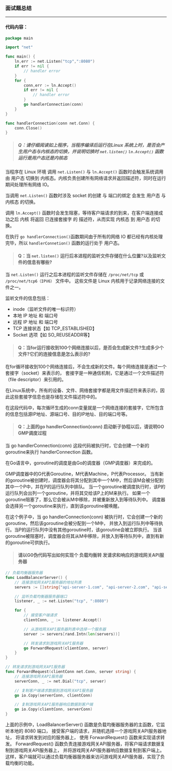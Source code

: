 ### 面试题总结

---

#### 代码内容：

```go
package main

import "net"

func main() {
	ln,err := net.Listen("tcp",":8080")
	if err != nil {
		// handler error
	}
	for {
		conn,err := ln.Accept()
		if err != nil {
			// handler error
		}
		go handlerConnection(conn)
	}
}

func handlerConnection(conn net.Conn) {
	conn.Close()
}
```

> ##### Q：请仔细阅读如上程序，当程序编译后运行在Linux 系统上时，是否会产生用户态与内核态的切换，并说明切换时 `net.listen()` `ln.Accept()` 函数运行是用户态还是内核态

当程序在 Linux 环境 调用 `net.Listen()` 与 `ln.Accept()` 函数时会触发系统调用 由 用户态 切换到 内核态。内核负责创建所有网络请求并返回描述符，同时在运行期间处理所有网络 IO。

当调用 `net.Listen()` 函数时涉及 socket 的创建 与 端口的绑定 会发生 用户态 与 内核态 的切换。

调用 `ln.Accept()` 函数时会发生阻塞，等待客户端请求的到来，在客户端连接成功之后 内核 将返回 已连接套接字 的 描述符，从而实现 内核态 到 用户态 的切换。

在执行 `go handlerConnection()`函数期间由于所有的网络 IO 都已经有内核处理完毕，所以 `handlerConnetion()` 函数的运行处于 用户态。

> #### Q：当 `net.listen()` 运行后本进程的监听文件存储在什么位置?以及监听文件的信息有哪些?

当 `net.Listen()` 运行之后本进程的监听文件存储在 `/proc/net/tcp` 或 `/proc/net/tcp6（IPV6）` 文件中。
这些文件是 Linux 内核用于记录网络连接的文件之一。

监听文件的信息包括：

* inode（监听文件的唯一标识符）
* 本地 IP 地址 和 端口号
* 远程 IP 地址 和 端口号
* TCP 连接状态【如 TCP_ESTABLISHED】
* Socket 选项【如 SO_REUSEADDR等】

> #### Q：当for运行接收到100个网络连接以后，是否会生成新文件?生成多少个文件?它们的连接信息是怎么表示的?

在for循环接收到100个网络连接后，不会生成新的文件。每个网络连接是通过一个套接字（socket）来表示的，
套接字是一种通信机制，它是通过一个文件描述符（file descriptor）来引用的。

在Linux系统中，所有的设备、文件、网络套接字都是用文件描述符来表示的，因此这些套接字信息也是存储在文件描述符中的。

在这段代码中，每次循环生成的conn变量就是一个网络连接的套接字，它所包含的信息包括源IP地址、源端口号、目的IP地址、目的端口号等。

> #### Q：上面的go handlerConnection(conn) 启动新子协程以后，请说明GO GMP调度过程

当 go handlerConnection(conn) 这段代码被执行时，它会创建一个新的goroutine来执行 handlerConnection 函数。

在Go语言中，goroutine的调度是由Go的调度器（GMP调度器）来完成的。

GMP调度器中的G代表Goroutine，M代表Machine，P代表Processor。
当有新的goroutine被创建时，调度器会将其分配到其中一个M中，然后该M会被分配到其中一个P中，并在P的运行队列中排队。
当一个goroutine被调度执行时，该P的运行队列会出列一个goroutine，并将其交给该P上的M来执行。
如果一个goroutine阻塞了，那么它会被从M中移除，并被重新放入到等待队列中。
调度器会选择另一个goroutine来执行，直到该goroutine被唤醒。

在这个例子中，当 go handlerConnection(conn) 被执行时，它会创建一个新的goroutine，然后该goroutine会被分配到一个M中，
并放入到运行队列中等待执行。当P的运行队列中没有其他goroutine时，该goroutine会被立即执行。
当该goroutine被阻塞时，调度器会将其从M中移除，并放入到等待队列中，直到有新的goroutine可供执行。

> #### 请以G0伪代码写出如何实现个 负载均衡转 发请求和响应的游戏网关API服务器

```go
// 负载均衡器服务器
func LoadBalancerServer() {
    // 连接游戏网关API服务器的地址列表
    servers := []string{"api-server-1.com", "api-server-2.com", "api-server-3.com"}

    // 监听负载均衡器服务器端口
    listener, _ := net.Listen("tcp", ":8080")

    for {
        // 接受客户端请求
        clientConn, _ := listener.Accept()

        // 从游戏网关API服务器列表中选择一个服务器
        server := servers[rand.Intn(len(servers))]

        // 转发请求到游戏网关API服务器
        go ForwardRequest(clientConn, server)
    }
}

// 转发请求到游戏网关API服务器
func ForwardRequest(clientConn net.Conn, server string) {
    // 连接游戏网关API服务器
    serverConn, _ := net.Dial("tcp", server)

    // 复制客户端请求数据到游戏网关API服务器
    go io.Copy(serverConn, clientConn)

    // 复制游戏网关API服务器响应数据到客户端
    go io.Copy(clientConn, serverConn)
}
```

上面的示例中，LoadBalancerServer() 函数是负载均衡器服务器的主函数，它监听本地的 8080 端口，
接受客户端的请求，并随机选择一个游戏网关API服务器地址， 将请求转发到对应的服务器上，
使用 ForwardRequest() 函数来实现请求转发。
ForwardRequest() 函数负责连接游戏网关API服务器，将客户端请求数据复制到游戏网关API服务器上，
并将游戏网关API服务器响应数据复制到客户端上。
这样，客户端就可以通过负载均衡器服务器来访问游戏网关API服务器，实现了负载均衡的功能。